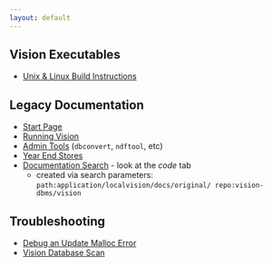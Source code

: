 ```yaml
---
layout: default
---
```


## Vision Executables

* [Unix & Linux Build Instructions](nix-build.html)

## Legacy Documentation

* [Start Page](original/index.htm)
* [Running Vision](original/Running.htm)
* [Admin Tools](original/admTools.htm) (`dbconvert`, `ndftool`, etc)
* [Year End Stores](year-end)
* [Documentation Search](https://github.com/search/advanced?q=path%3Aapplication%2Flocalvision%2Fdocs%2Foriginal%2F++repo%3Avision-dbms%2Fvision+) - look at the *code* tab 
   * created via search parameters: `path:application/localvision/docs/original/ repo:vision-dbms/vision`

## Troubleshooting

   * [Debug an Update Malloc Error](update-malloc-debugging.html)
   * [Vision Database Scan](VdbScan)
